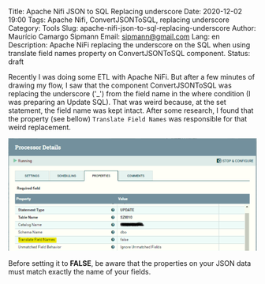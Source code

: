 Title: Apache Nifi JSON to SQL Replacing underscore
Date: 2020-12-02 19:00
Tags: Apache Nifi, ConvertJSONToSQL, replacing underscore
Category: Tools
Slug: apache-nifi-json-to-sql-replacing-underscore
Author: Maurício Camargo Sipmann
Email: sipmann@gmail.com
Lang: en
Description: Apache NiFi replacing the underscore on the SQL when using translate field names property on ConvertJSONToSQL component.
Status: draft

Recently I was doing some ETL with Apache NiFi. But after a few minutes of drawing my flow, I saw that the component ConvertJSONToSQL was replacing the underscore ('_') from the field name in the where condition (I was preparing an Update SQL). That was weird because, at the set statement, the field name was kept intact. After some research, I found that the property (see bellow) `Translate Field Names` was responsible for that weird replacement.

![Apache NiFi JSONToSQL config](/images/apache_nifi_jsontosql.png)

Before setting it to **FALSE**, be aware that the properties on your JSON data must match exactly the name of your fields.